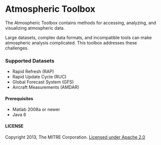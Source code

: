 Atmospheric Toolbox
===========

The Atmospheric Toolbox contains methods for accessing, analyzing, and visualizing atmospheric data.

Large datasets, complex data formats, and incompatible tools can make atmospheric analysis complicated. This toolbox addresses these challenges.

### Supported Datasets

* Rapid Refresh (RAP)
* Rapid Update Cycle (RUC)
* Global Forecast System (GFS)
* Aircraft Measurements (AMDAR)

#### Prerequisites

* Matlab 2008a or newer
* Java 6

#### LICENSE

Copyright 2013, The MITRE Corporation. [Licensed under Apache 2.0](LICENSE.md)

